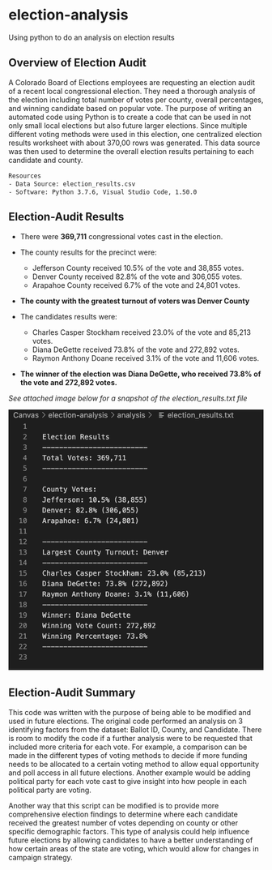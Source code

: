 # election-analysis
Using python to do an analysis on election results

## Overview of Election Audit
A Colorado Board of Elections employees are requesting an election audit of a recent local congressional election. They need a thorough analysis of the election including total number of votes per county, overall percentages, and winning candidate based on popular vote. The purpose of writing an automated code using Python is to create a code that can be used in not only small local elections but also future larger elections. Since multiple different voting methods were used in this election, one centralized election results worksheet with about 370,00 rows was generated. This data source was then used to determine the overall election results pertaining to each candidate and county. 

    Resources
    - Data Source: election_results.csv
    - Software: Python 3.7.6, Visual Studio Code, 1.50.0

## Election-Audit Results

- There were **369,711** congressional votes cast in the election.

- The county results for the precinct were:
  - Jefferson County received 10.5% of the vote and 38,855 votes.
  - Denver County received 82.8% of the vote and 306,055 votes. 
  - Arapahoe County received 6.7% of the vote and 24,801 votes.

-	**The county with the greatest turnout of voters was Denver County**
  
- The candidates results were:
  - Charles Casper Stockham received 23.0% of the vote and 85,213 votes.
  - Diana DeGette received 73.8% of the vote and 272,892 votes. 
  - Raymon Anthony Doane received 3.1% of the vote and 11,606 votes.
 

-	**The winner of the election was Diana DeGette, who received 73.8% of the vote and 272,892 votes.**


*See attached image below for a snapshot of the election_results.txt file*

![alt text]( https://github.com/coconnell022/election-analysis/blob/main/Images%20for%20ReadMe/Election%20Results%20Txt%20File.png?raw=true)


## Election-Audit Summary

This code was written with the purpose of being able to be modified and used in future elections. The original code performed an analysis on 3 identifying factors from the dataset: Ballot ID, County, and Candidate. There is room to modify the code if a further analysis were to be requested that included more criteria for each vote. For example, a comparison can be made in the different types of voting methods to decide if more funding needs to be allocated to a certain voting method to allow equal opportunity and poll access in all future elections. Another example would be adding political party for each vote cast to give insight into how people in each political party are voting. 

Another way that this script can be modified is to provide more comprehensive election findings to determine where each candidate received the greatest number of votes depending on county or other specific demographic factors. This type of analysis could help influence future elections by allowing candidates to have a better understanding of how certain areas of the state are voting, which would allow for changes in campaign strategy. 





